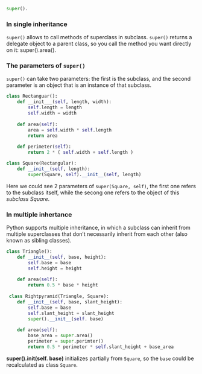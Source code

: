 ```python
super().
```

### In single inheritance
`super()` allows to call methods of superclass in subclass. `super()` returns a delegate object to a parent class, so you call the method you want directly on it: super().area().

### The parameters of `super()`
`super()` can take two parameters: the first is the subclass, and the second parameter is an object that is an instance of that subclass.

```python
class Rectanguar():
    def __init___(self, length, width):
        self.length = length
        self.width = width
    
    def area(self):
        area = self.width * self.length
        return area
    
    def perimeter(self):
        return 2 * ( self.width + self.length )

class Square(Rectangular):
    def __init__(self, length):
        super(Square, self).__init__(self, length)
```

Here we could see 2 parameters of `super(Square, self)`, the first one refers to the subclass itself, while the secong one refers to the object of this _subclass Square_.

### In multiple inhertance
Python supports multiple inheritance, in which a subclass can inherit from multiple superclasses that don’t necessarily inherit from each other (also known as sibling classes).

```python
class Triangle():
    def __init__(self, base, height):
        self.base = base 
        self.height = height
        
    def area(self):
        return 0.5 * base * height 
        
 class Rightpyramid(Triangle, Square):
    def __init__(self, base, slant_height):
        self.base = base
        self.slant_height = slant_height
        super().__init__(self. base)
    
    def area(self):
        base_area = super.area()
        perimeter = super.perimter()
        return 0.5 * perimeter * self.slant_height + base_area
```

**super().__init__(self. base)** initializes partially from `Square`, so the `base` could be recalculated as class `Square`.
        
